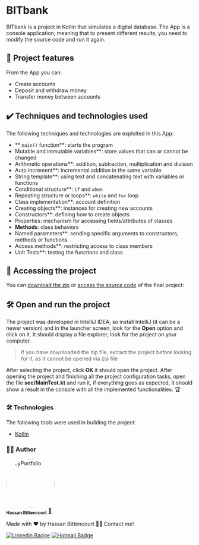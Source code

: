 # BITbank

BITbank is a project in Kotlin that simulates a digital database. The App is a console application, meaning that to present different results, you need to modify the source code and run it again.

## 🔨 Project features

From the App you can:

- Create accounts
- Deposit and withdraw money
- Transfer money between accounts

## ✔️ Techniques and technologies used

The following techniques and technologies are exploited in this App:

- ** `main()` function**: starts the program
- Mutable and immutable variables**: store values that can or cannot be changed
- Arithmetic operations**: addition, subtraction, multiplication and division
- Auto increment**: incremental addition in the same variable
- String template**: using text and concatenating text with variables or functions
- Conditional structure**: `if` and `when`
- Repeating structure or loops**: `while` and `for` loop
- Class implementation**: account definition
- Creating objects**: instances for creating new accounts
- Constructors**: defining how to create objects
- Properties: mechanism for accessing fields/attributes of classes
- **Methods**: class behaviors
- Named parameters**: sending specific arguments to constructors, methods or functions
- Access methods**: restricting access to class members
- Unit Tests**: testing the functions and class

## 📁 Accessing the project

You can [download the zip](https://github.com/HassanOliveira/Kotlin/archive/refs/heads/master.zip) or [access the source code](https://github.com/HassanOliveira/Kotlin/tree/master/BITbank) of the final project:

## 🛠️ Open and run the project

The project was developed in IntelliJ IDEA, so install IntelliJ (it can be a newer version) and in the launcher screen, look for the **Open** option and click on it. It should display a file explorer, look for the project on your computer.

> If you have downloaded the zip file, extract the project before looking for it, as it cannot be opened via zip file

After selecting the project, click **OK** it should open the project. After opening the project and finishing all the project configuration tasks, open the file **sec/MainTest.kt** and run it, if everything goes as expected, it should show a result in the console with all the implemented functionalities. 🏆

### 🛠 Technologies

The following tools were used in building the project:

- [Kotlin](https://kotlinlang.org/)

### 👨‍💻 Author

<a href="http://www.devhbo.com">
 <img style="border-radius: 50%;" src="http://www.devhbo.com/static/images/IMAGEM%20DE%20PERFIL.png" width="130px;" alt="MyPortfolio"/>
 <br />
 <sub><b>Hassan Bittencourt</b></sub></a> <a href="http://www.devhbo.com" title="Hassan Bittencourt">🚀</a>


Made with ❤️ by Hassan Bittencourt 👋🏽 Contact me!

[![Linkedin Badge](https://img.shields.io/badge/-LinkedIn-blue?style=flat-square&logo=Linkedin&logoColor=white&link=https://www.linkedin.com/in/hassanaboliveira/)](https://www.linkedin.com/in/hassanaboliveira/)
[![Hotmail Badge](https://img.shields.io/badge/-Hotmail-0078D4?style=flat-square&logo=microsoft-outlook&logoColor=white&link=mailto:hassan_bittencourt@hotmail.com)](mailto:hassan_bittencourt@hotmail.com)
